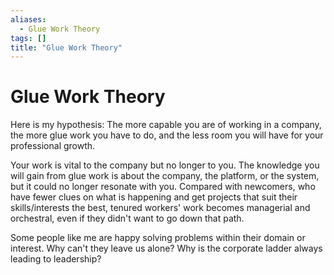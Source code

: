 ```yaml
---
aliases:
  - Glue Work Theory
tags: []
title: "Glue Work Theory"
---
```


# Glue Work Theory

Here is my hypothesis: The more capable you are of working in a company, the more glue work you have to do, and the less room you will have for your professional growth.

Your work is vital to the company but no longer to you. The knowledge you will gain from glue work is about the company, the platform, or the system, but it could no longer resonate with you. Compared with newcomers, who have fewer clues on what is happening and get projects that suit their skills/interests the best, tenured workers' work becomes managerial and orchestral, even if they didn't want to go down that path.

Some people like me are happy solving problems within their domain or interest. Why can't they leave us alone? Why is the corporate ladder always leading to leadership?